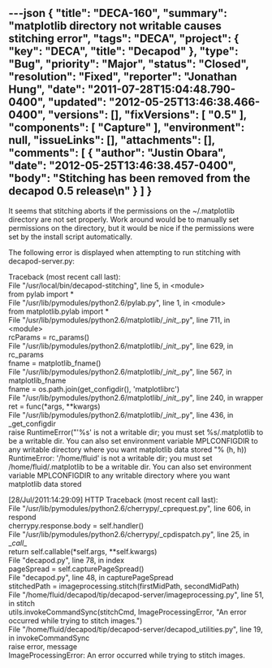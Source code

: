 ---json
{
  "title": "DECA-160",
  "summary": "matplotlib directory not writable causes stitching error",
  "tags": "DECA",
  "project": {
    "key": "DECA",
    "title": "Decapod"
  },
  "type": "Bug",
  "priority": "Major",
  "status": "Closed",
  "resolution": "Fixed",
  "reporter": "Jonathan Hung",
  "date": "2011-07-28T15:04:48.790-0400",
  "updated": "2012-05-25T13:46:38.466-0400",
  "versions": [],
  "fixVersions": [
    "0.5"
  ],
  "components": [
    "Capture"
  ],
  "environment": null,
  "issueLinks": [],
  "attachments": [],
  "comments": [
    {
      "author": "Justin Obara",
      "date": "2012-05-25T13:46:38.457-0400",
      "body": "Stitching has been removed from the decapod 0.5 release\n"
    }
  ]
}
---
It seems that stitching aborts if the permissions on the \~/.matplotlib directory are not set properly. Work around would be to manually set permissions on the directory, but it would be nice if the permissions were set by the install script automatically.

The following error is displayed when attempting to run stitching with decapod-server.py:

Traceback (most recent call last):\
File "/usr/local/bin/decapod-stitching", line 5, in \<module>\
from pylab import \*\
File "/usr/lib/pymodules/python2.6/pylab.py", line 1, in \<module>\
from matplotlib.pylab import \*\
File "/usr/lib/pymodules/python2.6/matplotlib/\_*init*\_.py", line 711, in \<module>\
rcParams = rc\_params()\
File "/usr/lib/pymodules/python2.6/matplotlib/\_*init*\_.py", line 629, in rc\_params\
fname = matplotlib\_fname()\
File "/usr/lib/pymodules/python2.6/matplotlib/\_*init*\_.py", line 567, in matplotlib\_fname\
fname = os.path.join(get\_configdir(), 'matplotlibrc')\
File "/usr/lib/pymodules/python2.6/matplotlib/\_*init*\_.py", line 240, in wrapper\
ret = func(\*args, \*\*kwargs)\
File "/usr/lib/pymodules/python2.6/matplotlib/\_*init*\_.py", line 436, in \_get\_configdir\
raise RuntimeError("'%s' is not a writable dir; you must set %s/.matplotlib to be a writable dir.  You can also set environment variable MPLCONFIGDIR to any writable directory where you want matplotlib data stored "% (h, h))\
RuntimeError: '/home/fluid' is not a writable dir; you must set /home/fluid/.matplotlib to be a writable dir.  You can also set environment variable MPLCONFIGDIR to any writable directory where you want matplotlib data stored

\[28/Jul/2011:14:29:09] HTTP Traceback (most recent call last):\
File "/usr/lib/pymodules/python2.6/cherrypy/\_cprequest.py", line 606, in respond\
cherrypy.response.body = self.handler()\
File "/usr/lib/pymodules/python2.6/cherrypy/\_cpdispatch.py", line 25, in \_*call*\_\
return self.callable(\*self.args, \*\*self.kwargs)\
File "decapod.py", line 78, in index\
pageSpread = self.capturePageSpread()\
File "decapod.py", line 48, in capturePageSpread\
stitchedPath = imageprocessing.stitch(firstMidPath, secondMidPath)\
File "/home/fluid/decapod/tip/decapod-server/imageprocessing.py", line 51, in stitch\
utils.invokeCommandSync(stitchCmd, ImageProcessingError, "An error occurred while trying to stitch images.")\
File "/home/fluid/decapod/tip/decapod-server/decapod\_utilities.py", line 19, in invokeCommandSync\
raise error, message\
ImageProcessingError: An error occurred while trying to stitch images.

        